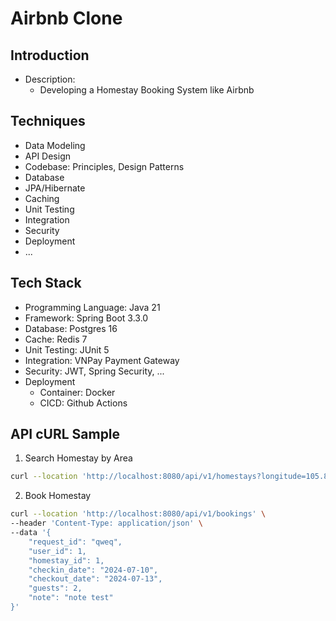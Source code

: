 # Airbnb Clone

## Introduction
- Description:
  - Developing a Homestay Booking System like Airbnb

## Techniques
- Data Modeling
- API Design
- Codebase: Principles, Design Patterns
- Database
- JPA/Hibernate
- Caching
- Unit Testing
- Integration
- Security
- Deployment
- ...

## Tech Stack
- Programming Language: Java 21
- Framework: Spring Boot 3.3.0
- Database: Postgres 16
- Cache: Redis 7
- Unit Testing: JUnit 5
- Integration: VNPay Payment Gateway
- Security: JWT, Spring Security, ...
- Deployment
  - Container: Docker
  - CICD: Github Actions

  
## API cURL Sample

1. Search Homestay by Area
```bash
curl --location 'http://localhost:8080/api/v1/homestays?longitude=105.85093677113572&latitude=21.00331838574515&radius=1000&checkin_date=2024-07-04&checkout_date=2024-07-07&guests=2'
```
2. Book Homestay
```bash
curl --location 'http://localhost:8080/api/v1/bookings' \
--header 'Content-Type: application/json' \
--data '{
    "request_id": "qweq",
    "user_id": 1,
    "homestay_id": 1,
    "checkin_date": "2024-07-10",
    "checkout_date": "2024-07-13",
    "guests": 2,
    "note": "note test"
}'
```

